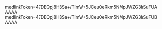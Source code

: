medlinkToken=47DEQpj8HBSa+/TImW+5JCeuQeRkm5NMpJWZG3hSuFUAAAAA
medlinkToken=47DEQpj8HBSa+/TImW+5JCeuQeRkm5NMpJWZG3hSuFUBAAAA